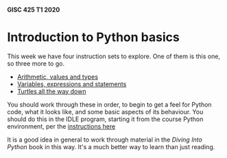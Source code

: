 #### GISC 425 T1 2020
# Introduction to Python basics
This week we have four instruction sets to explore. One of them is this one, so three more to go.

+ [Arithmetic, values and types](00-arithmetic-values-and-types.md)
+ [Variables, expressions and statements](01-variables-expressions-and-statements.md)
+ [Turtles all the way down](02-turtles.md)

You should work through these in order, to begin to get a feel for Python code, what it looks like, and some basic aspects of its behaviour. You should do this in the IDLE program, starting it from the course Python environment, per the [instructions here](../README.md#week-1)

It is a good idea in general to work through material in the _Diving Into Python_ book in this way. It's a much better way to learn than just reading.
